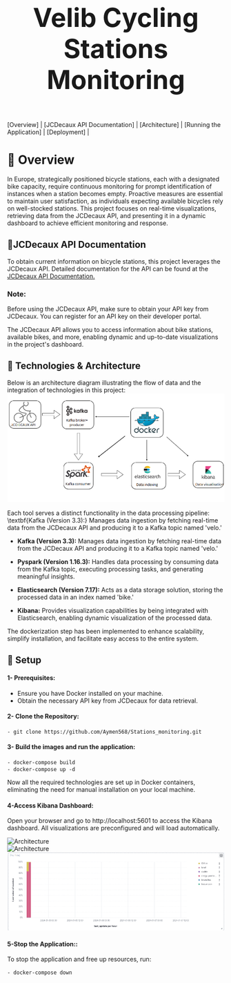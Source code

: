 # <p align="center" style="font-size: 60px;"><strong>Velib Cycling Stations Monitoring</strong> </p> 

[Overview] | [JCDecaux API Documentation] | [Architecture] | [Running the Application] | [Deployment] |




# 🔗 Overview

In Europe, strategically positioned bicycle stations, each with a designated bike capacity, require continuous monitoring for prompt identification of instances when a station becomes empty. Proactive measures are essential to maintain user satisfaction, as individuals expecting available bicycles rely on well-stocked stations. This project focuses on real-time visualizations, retrieving data from the JCDecaux API, and presenting it in a dynamic dashboard to achieve efficient monitoring and response.




## 🔗JCDecaux API Documentation
To obtain current information on bicycle stations, this project leverages the JCDecaux API. Detailed documentation for the API can be found at the [JCDecaux API Documentation.](https://developer.jcdecaux.com/#/home)

### Note:
Before using the JCDecaux API, make sure to obtain your API key from JCDecaux. You can register for an API key on their developer portal.

The JCDecaux API allows you to access information about bike stations, available bikes, and more, enabling dynamic and up-to-date visualizations in the project's dashboard.
## 🔗 Technologies & Architecture

Below is an architecture diagram illustrating the flow of data and the integration of technologies in this project:
![Architecture](/media/pipeline.png)

Each tool serves a distinct functionality in the data processing pipeline:
\textbf{Kafka (Version 3.3):} Manages data ingestion by fetching real-time data from the JCDecaux API and producing it to a Kafka topic named 'velo.'

- **Kafka (Version 3.3):** Manages data ingestion by fetching real-time data from the JCDecaux API and producing it to a Kafka topic named 'velo.'

- **Pyspark (Version 1.16.3):** Handles data processing by consuming data from the Kafka topic, executing processing tasks, and generating meaningful insights.

- **Elasticsearch (Version 7.17):** Acts as a data storage solution, storing the processed data in an index named 'bike.'

- **Kibana:** Provides visualization capabilities by being integrated with Elasticsearch, enabling dynamic visualization of the processed data.

The dockerization step has been implemented to enhance scalability, simplify installation, and facilitate easy access to the entire system.

## 🔗 Setup


#### 1-  Prerequisites:
- Ensure you have Docker installed on your machine.
- Obtain the necessary API key from JCDecaux for data retrieval.

#### 2-  Clone the Repository:

    - git clone https://github.com/Aymen568/Stations_monitoring.git

#### 3- Build the images and run the application:

    - docker-compose build
    - docker-compose up -d

Now all the required technologies are set up in Docker containers, eliminating the need for manual installation on your local machine.

#### 4-Access Kibana Dashboard:
Open your browser and go to http://localhost:5601 to access the Kibana dashboard.
All visualizations are preconfigured and will load automatically.
            
![Architecture]("/media/map2.png")          
![Architecture]("/media/pie.png")    
![Architecture](/media/courba1.png)  

#### 5-Stop the Application::

To stop the application and free up resources, run:

    - docker-compose down
